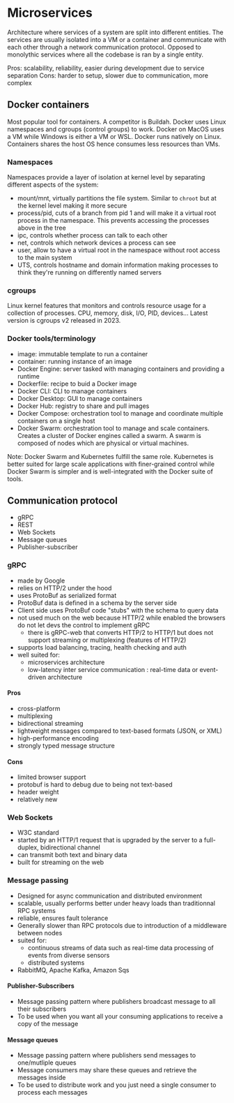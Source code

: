 # Microservices

Architecture where services of a system are split into different entities.
The services are usually isolated into a VM or a container and communicate
with each other through a network communication protocol.
Opposed to monolythic services where all the codebase is ran by a single entity.

Pros: scalability, reliability, easier during development due to service separation
Cons: harder to setup, slower due to communication, more complex

## Docker containers

Most popular tool for containers. A competitor is Buildah.
Docker uses Linux namespaces and cgroups (control groups) to work.
Docker on MacOS uses a VM while Windows is either a VM or WSL.
Docker runs natively on Linux.
Containers shares the host OS hence consumes less resources than VMs.

### Namespaces

Namespaces provide a layer of isolation at kernel level by separating
different aspects of the system:

- mount/mnt, virtually partitions the file system. Similar to `chroot`
  but at the kernel level making it more secure
- process/pid, cuts of a branch from pid 1 and will make it a virtual root process
  in the namespace. This prevents accessing the processes above in the tree
- ipc, controls whether process can talk to each other
- net, controls which network devices a process can see
- user, allow to have a virtual root in the namespace without root access to the main system
- UTS, controls hostname and domain information making processes to think
  they're running on differently named servers

### cgroups

Linux kernel features that monitors and controls resource usage for a collection of processes.
CPU, memory, disk, I/O, PID, devices...
Latest version is cgroups v2 released in 2023.

### Docker tools/terminology

- image: immutable template to run a container
- container: running instance of an image
- Docker Engine: server tasked with managing containers and providing a runtime
- Dockerfile: recipe to buid a Docker image
- Docker CLI: CLI to manage containers
- Docker Desktop: GUI to manage containers
- Docker Hub: registry to share and pull images
- Docker Compose: orchestration tool to manage and coordinate multiple containers on a single host
- Docker Swarm: orchestration tool to manage and scale containers. Creates a cluster of Docker engines
  called a swarm. A swarm is composed of nodes which are physical or virtual machines.

Note: Docker Swarm and Kubernetes fulfill the same role. Kubernetes is better suited
for large scale applications with finer-grained control while Docker Swarm is simpler
and is well-integrated with the Docker suite of tools.

## Communication protocol

- gRPC
- REST
- Web Sockets
- Message queues
- Publisher-subscriber

### gRPC

- made by Google
- relies on HTTP/2 under the hood
- uses ProtoBuf as serialized format
- ProtoBuf data is defined in a schema by the server side
- Client side uses ProtoBuf code "stubs" with the schema to query data
- not used much on the web because HTTP/2 while enabled the browsers
  do not let devs the control to implement gRPC
  - there is gRPC-web that converts HTTP/2 to HTTP/1 but does not support
    streaming or multiplexing (features of HTTP/2)
- supports load balancing, tracing, health checking and auth
- well suited for:
  - microservices architecture
  - low-latency inter service communication : real-time data or event-driven architecture

#### Pros

- cross-platform
- multiplexing
- bidirectional streaming
- lightweight messages compared to text-based formats (JSON, or XML)
- high-performance encoding
- strongly typed message structure

#### Cons

- limited browser support
- protobuf is hard to debug due to being not text-based
- header weight
- relatively new

### Web Sockets

- W3C standard
- started by an HTTP/1 request that is upgraded by the server to a
  full-duplex, bidirectional channel
- can transmit both text and binary data
- built for streaming on the web

### Message passing

- Designed for async communication and distributed environment
- scalable, usually performs better under heavy loads than traditionnal RPC systems
- reliable, ensures fault tolerance
- Generally slower than RPC protocols due to introduction of a middleware between nodes
- suited for:
  - continuous streams of data such as real-time data processing of events from diverse sensors
  - distributed systems
- RabbitMQ, Apache Kafka, Amazon Sqs

#### Publisher-Subscribers

- Message passing pattern where publishers broadcast message to all their subscribers
- To be used when you want all your consuming applications to receive a copy of the message

#### Message queues

- Message passing pattern where publishers send messages to one/mutliple queues
- Message consumers may share these queues and retrieve the messages inside
- To be used to distribute work and you just need a single consumer to process each messages
